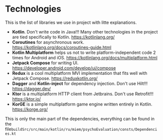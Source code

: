 # Technologies

This is the list of libraries we use in project with litte explanations.

* **Kotlin**. Don't write code in Java!!! Many other technologies in the project are tied specifically to Kotlin. https://kotlinlang.org/
* **Coroutines** for asynchronous work. https://kotlinlang.org/docs/coroutines-guide.html
* **Kotlin Multiplatform** helps us not to write platform-independent code 2 times for Android and iOS. https://kotlinlang.org/docs/multiplatform.html
* **Jetpack Compose** for writing UI. https://developer.android.com/develop/ui/compose
* **Redux** is a cool multiplatform MVI implementation that fits well with Jetpack Compose. https://reduxkotlin.org/
* **Dagger** and **Kotlin-inject** for dependency injection. Don't use Hilt!!! https://dagger.dev/
* **Ktor** is a multiplatform HTTP client from Jetbrains. Don't use Retrofit!!! https://ktor.io/
* **KorGE** is a simple multiplatform game engine written entirely in Kotlin. https://korge.org/

This is only the main part of the dependencies, everything can be found in the file`buildSrc/src/main/kotlin/ru/miem/psychoEvaluation/consts/Dependencies.kt`
